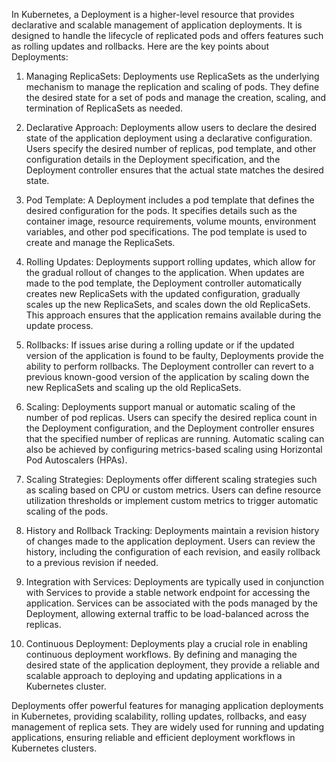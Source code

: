 In Kubernetes, a Deployment is a higher-level resource that provides declarative and scalable management of application deployments. It is designed to handle the lifecycle of replicated pods and offers features such as rolling updates and rollbacks. Here are the key points about Deployments:

1. Managing ReplicaSets: Deployments use ReplicaSets as the underlying mechanism to manage the replication and scaling of pods. They define the desired state for a set of pods and manage the creation, scaling, and termination of ReplicaSets as needed.

2. Declarative Approach: Deployments allow users to declare the desired state of the application deployment using a declarative configuration. Users specify the desired number of replicas, pod template, and other configuration details in the Deployment specification, and the Deployment controller ensures that the actual state matches the desired state.

3. Pod Template: A Deployment includes a pod template that defines the desired configuration for the pods. It specifies details such as the container image, resource requirements, volume mounts, environment variables, and other pod specifications. The pod template is used to create and manage the ReplicaSets.

4. Rolling Updates: Deployments support rolling updates, which allow for the gradual rollout of changes to the application. When updates are made to the pod template, the Deployment controller automatically creates new ReplicaSets with the updated configuration, gradually scales up the new ReplicaSets, and scales down the old ReplicaSets. This approach ensures that the application remains available during the update process.

5. Rollbacks: If issues arise during a rolling update or if the updated version of the application is found to be faulty, Deployments provide the ability to perform rollbacks. The Deployment controller can revert to a previous known-good version of the application by scaling down the new ReplicaSets and scaling up the old ReplicaSets.

6. Scaling: Deployments support manual or automatic scaling of the number of pod replicas. Users can specify the desired replica count in the Deployment configuration, and the Deployment controller ensures that the specified number of replicas are running. Automatic scaling can also be achieved by configuring metrics-based scaling using Horizontal Pod Autoscalers (HPAs).

7. Scaling Strategies: Deployments offer different scaling strategies such as scaling based on CPU or custom metrics. Users can define resource utilization thresholds or implement custom metrics to trigger automatic scaling of the pods.

8. History and Rollback Tracking: Deployments maintain a revision history of changes made to the application deployment. Users can review the history, including the configuration of each revision, and easily rollback to a previous revision if needed.

9. Integration with Services: Deployments are typically used in conjunction with Services to provide a stable network endpoint for accessing the application. Services can be associated with the pods managed by the Deployment, allowing external traffic to be load-balanced across the replicas.

10. Continuous Deployment: Deployments play a crucial role in enabling continuous deployment workflows. By defining and managing the desired state of the application deployment, they provide a reliable and scalable approach to deploying and updating applications in a Kubernetes cluster.

Deployments offer powerful features for managing application deployments in Kubernetes, providing scalability, rolling updates, rollbacks, and easy management of replica sets. They are widely used for running and updating applications, ensuring reliable and efficient deployment workflows in Kubernetes clusters.